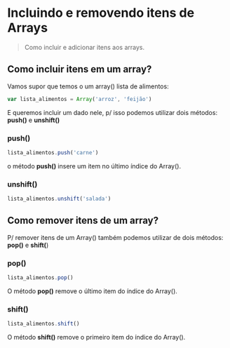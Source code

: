 # Incluindo e removendo itens de Arrays
>Como incluir e adicionar itens aos arrays.

## Como incluir itens em um array?

Vamos supor que temos o um array() lista de alimentos:

```js
var lista_alimentos = Array('arroz', 'feijão')
```

E queremos incluir um dado nele, p/ isso podemos utilizar dois métodos: **push()** e **unshift()**

### push()

```js
lista_alimentos.push('carne')
```
o método **push()** insere um item no último índice do Array().

### unshift()

```js
lista_alimentos.unshift('salada')
```

## Como remover itens de um array?

P/ remover itens de um Array() também podemos utilizar de dois métodos: **pop()** e **shift(**)

### pop()

```js
lista_alimentos.pop()
```
O método **pop()** remove o último item do índice do Array().

### shift()

```js
lista_alimentos.shift()
```

O método **shift()** remove o primeiro item do índice do Array().
